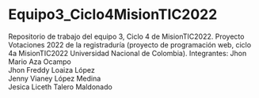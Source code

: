 # Equipo3_Ciclo4MisionTIC2022
Repositorio de trabajo del equipo 3, Ciclo 4 de MisionTIC2022. 
Proyecto Votaciones 2022 de la registraduría (proyecto de programación web, ciclo 4a MisionTIC2022 Universidad Nacional de Colombia).
Integrantes:
Jhon Mario Aza Ocampo  
Jhon Freddy Loaiza López  
Jenny Vianey López Medina  
Jesica Liceth Talero Maldonado  
